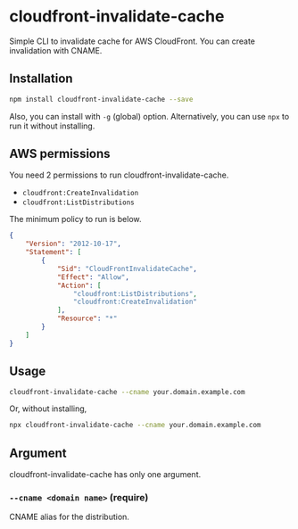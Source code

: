 # cloudfront-invalidate-cache

Simple CLI to invalidate cache for AWS CloudFront.
You can create invalidation with CNAME.

## Installation

```bash
npm install cloudfront-invalidate-cache --save
```

Also, you can install with `-g` (global) option. Alternatively, you can use `npx` to run it without installing.

## AWS permissions

You need 2 permissions to run cloudfront-invalidate-cache.

- `cloudfront:CreateInvalidation`
- `cloudfront:ListDistributions`

The minimum policy to run is below.

```json
{
    "Version": "2012-10-17",
    "Statement": [
        {
            "Sid": "CloudFrontInvalidateCache",
            "Effect": "Allow",
            "Action": [
                "cloudfront:ListDistributions",
                "cloudfront:CreateInvalidation"
            ],
            "Resource": "*"
        }
    ]
}
```

## Usage

```bash
cloudfront-invalidate-cache --cname your.domain.example.com
```

Or, without installing,

```bash
npx cloudfront-invalidate-cache --cname your.domain.example.com
```

## Argument

cloudfront-invalidate-cache has only one argument.

### `--cname <domain name>` (require)

CNAME alias for the distribution.
